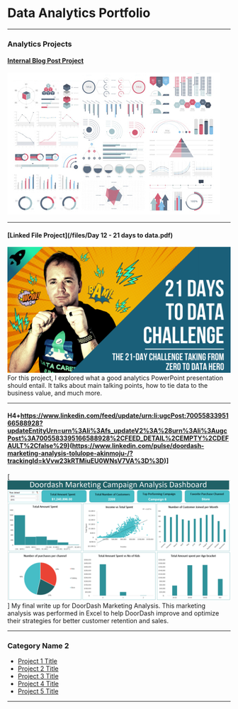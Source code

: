 # Data Analytics Portfolio

---

### Analytics Projects

#### [Internal Blog Post Project](/sample_project)
<img src="images/dummy_thumbnail.jpg?raw=true"/>


---
#### [Linked File Project](/files/Day 12 - 21 days to data.pdf)
<img src="images/21 Days To Data Challenge.png?raw=true"/>
For this project, I explored what a good analytics PowerPoint presentation should entail. It talks about main talking points, how to tie data to the business value, and much more. 

---
#### H4+[https://www.linkedin.com/feed/update/urn:li:ugcPost:7005583395166588928?updateEntityUrn=urn%3Ali%3Afs_updateV2%3A%28urn%3Ali%3AugcPost%3A7005583395166588928%2CFEED_DETAIL%2CEMPTY%2CDEFAULT%2Cfalse%29)](https://www.linkedin.com/pulse/doordash-marketing-analysis-tolulope-akinmoju-/?trackingId=kVvw23kRTMiuEU0WNsV7VA%3D%3D)(https://www.linkedin.com/pulse/doordash-marketing-analysis-tolulope-akinmoju-/?trackingId=kVvw23kRTMiuEU0WNsV7VA%3D%3D)]
[<img src="images/Screenshot_20221202_104813.png?raw=true"/>]
My final write up for DoorDash Marketing Analysis. This marketing analysis was performed in Excel to help DoorDash improve and optimize their strategies for better customer retention and sales.

---

### Category Name 2

- [Project 1 Title](http://example.com/)
- [Project 2 Title](http://example.com/)
- [Project 3 Title](http://example.com/)
- [Project 4 Title](http://example.com/)
- [Project 5 Title](http://example.com/)

---




